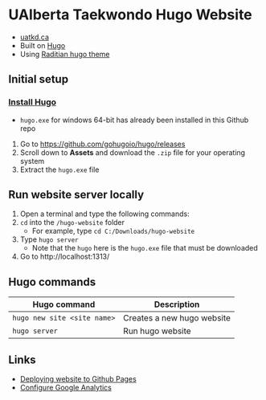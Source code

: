 # UAlberta Taekwondo Hugo Website

- [uatkd.ca](https://uatkd.ca/)
- Built on [Hugo](https://gohugo.io/)
- Using [Raditian hugo theme](https://themes.gohugo.io/themes/raditian-free-hugo-theme/)

## Initial setup

### [Install Hugo](https://gohugo.io/getting-started/installing/)

- `hugo.exe` for windows 64-bit has already been installed in this Github repo

1. Go to https://github.com/gohugoio/hugo/releases
2. Scroll down to **Assets** and download the `.zip` file for your operating system
3. Extract the `hugo.exe` file

## Run website server locally

1. Open a terminal and type the following commands:
2. `cd` into the `/hugo-website` folder
   - For example, type `cd C:/Downloads/hugo-website`
3. Type `hugo server`
   - Note that the `hugo` here is the `hugo.exe` file that must be downloaded
4. Go to http://localhost:1313/

## Hugo commands

| Hugo command                | Description                |
| --------------------------- | -------------------------- |
| `hugo new site <site name>` | Creates a new hugo website |
| `hugo server`               | Run hugo website           |

## Links

- [Deploying website to Github Pages](https://gohugo.io/hosting-and-deployment/hosting-on-github/)
- [Configure Google Analytics](UAlberta-Taekwondo-Club)
